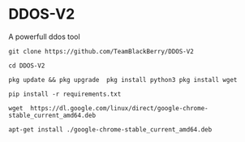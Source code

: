 # DDOS-V2
A powerfull ddos tool 

`git clone https://github.com/TeamBlackBerry/DDOS-V2`

`cd DDOS-V2`

`pkg update && pkg upgrade 
pkg install python3
pkg install wget`

`pip install -r requirements.txt` 

`wget 
https://dl.google.com/linux/direct/google-chrome-stable_current_amd64.deb`

`apt-get install ./google-chrome-stable_current_amd64.deb`
